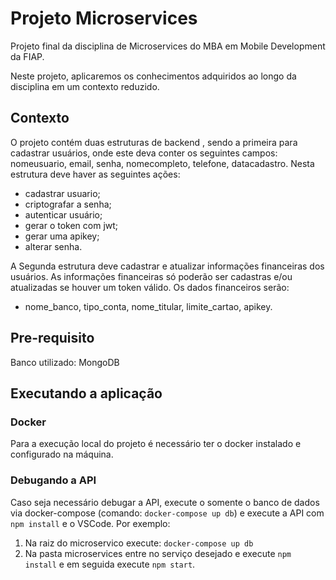 # Projeto Microservices

Projeto final da disciplina de Microservices do MBA em Mobile Development da FIAP.

Neste projeto, aplicaremos os conhecimentos adquiridos ao longo da disciplina em um contexto reduzido.

## Contexto

O projeto contém duas estruturas de backend , sendo a primeira para cadastrar usuários, onde este deva conter os seguintes campos: nomeusuario, email, senha, nomecompleto, telefone, datacadastro. Nesta estrutura deve haver as seguintes ações: 
 - cadastrar usuario; 
 - criptografar a senha; 
 - autenticar usuário; 
 - gerar o token com jwt; 
 - gerar uma apikey;
 - alterar senha. 

 A Segunda estrutura deve cadastrar e atualizar informações financeiras dos usuários. As informações financeiras só poderão ser cadastras e/ou atualizadas se houver um token válido. Os dados financeiros serão: 
 - nome_banco, tipo_conta, nome_titular, limite_cartao, apikey. 

## Pre-requisito

Banco utilizado: MongoDB

## Executando a aplicação

### Docker

Para a execução local do projeto é necessário ter o docker instalado e configurado na máquina.

### Debugando a API

Caso seja necessário debugar a API, execute o somente o banco de dados via docker-compose (comando: `docker-compose up db`) e execute a API com `npm install` e o VSCode. Por exemplo:
1. Na raiz do microservico execute: `docker-compose up db`
2. Na pasta microservices entre no serviço desejado e execute `npm install` e em seguida execute `npm start`.
